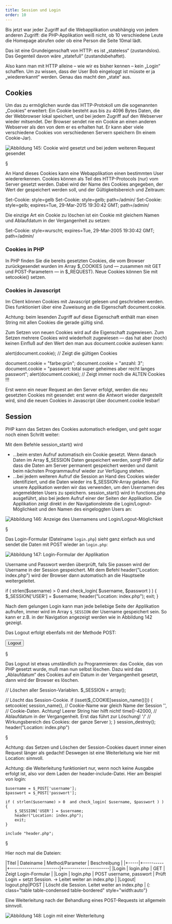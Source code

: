```yaml
---
title: Session und Login
order: 10
---
```

Bis jetzt war jeder Zugriff auf die Webapplikation unabhängig von jedem anderen Zugriff: die PHP-Applikation weiß nicht, ob 10 verschiedene Leute die Homepage abrufen oder ob eine Person die Seite 10mal lädt.

Das ist eine Grundeigenschaft von HTTP: es ist „stateless“ (zustandslos).  Das Gegenteil davon wäre „statefull“ (zustandsbehaftet).

Also kann man mit HTTP alleine – wie wir es bisher kennen – kein „Login“ schaffen. Um zu wissen, dass der User Bob eingeloggt ist müsste er ja „wiedererkannt“ werden. Genau das macht den „state“ aus.

Cookies
--------
Um das zu ermöglichen wurde das HTTP-Protokoll um die sogenannten „Cookies“ erweitert: Ein Cookie besteht aus bis zu 4096 Bytes Daten, die der Webbrowser lokal speichert, und bei jedem Zugriff auf den Webserver wieder mitsendet. Der Browser sendet nie ein Cookie an einen anderen Webserver als den von dem er es erhalten hat. Er kann aber viele verschiedene Cookies von verschiedenen Servern speichern (In einem Cookie-Jar).


![Abbildung 145: Cookie wird gesetzt und bei jedem weiteren Request gesendet](/images/image363.png)

§

An Hand dieses Cookies kann eine Webapplikation einen bestimmten User wiedererkennen. Cookies können als Teil des HTTP-Protocols (nur) vom Server gesetzt werden. Dabei wird der Name des Cookies angegeben, der Wert der gespeichert werden soll, und der Gültigkeitsbereich und Zeitraum:

<javascript>
Set-Cookie: style=gelb
Set-Cookie: style=gelb; path=/admin/
Set-Cookie: style=gelb; expires=Tue, 29-Mar-2015 19:30:42 GMT; path=/admin/
</javascript>

Die einzige Art ein Cookie zu löschen ist ein Cookie mit gleichem Namen und Ablaufdatum in der Vergangenheit zu setzen:


<javascript>
Set-Cookie: style=wurscht; expires=Tue, 29-Mar-2005 19:30:42 GMT; path=/admin/
</javascript>

### Cookies in PHP


In PHP finden Sie die bereits gesetzten Cookies, die vom Browser zurückgesendet wurden im Array $_COOKIES (und — zusammen mit GET und POST-Parametern — in $_REQUEST). Neue Cookies können Sie mit setcookie() setzen. 


### Cookies in Javascript


Im Client können Cookies mit Javascript gelesen und geschrieben werden. Dies funktioniert über eine Zuweisung an die Eigenschaft document.cookie.

Achtung: beim lesenden Zugriff auf diese Eigenschaft enthält man einen String mit allen Cookies die gerade gültig sind. 

Zum Setzen von neuen Cookies wird auf die Eigenschaft zugewiesen. Zum Setzen mehrere Cookies wird wiederholt zugewiesen — das hat aber (noch) keinen Einfluß auf den Wert den man aus document.cookie auslesen kann:

<javascript>
alert(document.cookie);  // Zeigt die gültigen Cookies

document.cookie = "farbe:grün";
document.cookie = "anzahl: 3";
document.cookie = "passwort: total super geheimes aber recht langes passwort";
alert(document.cookie);  // Zeigt immer noch die ALTEN Cookies !!!
</javascript>

Erst wenn ein neuer Request an den Server erfolgt, werden die neu gesetzten Cookies mit gesendet: erst wenn die Antwort wieder dargestellt wird, sind die neuen Cookies in Javascript über document.cookie lesbar!

Session
--------
PHP kann das Setzen des Cookies automatisch erledigen, und geht sogar noch einen Schritt weiter:

Mit dem Befehle  session_start() wird 

* …beim ersten Aufruf automatisch ein Cookie gesetzt. Wenn danach Daten im Array $_SESSION Daten gespeichert werden, sorgt PHP dafür dass die Daten am Server permanent gespeichert werden und damit beim nächsten Programmaufruf wieder zur Verfügung stehen.
* …bei jedem weiteren Aufruf die Session an Hand des Cookies wieder identifiziert, und die Daten wieder ins $_SESSION-Array geladen.
Für unsere Applikation werden wir das verwenden, um den Usernamen des angemeldeten Users zu speichern. session_start() wird in functions.php ausgeführt, also bei jedem Aufruf einer der Seiten der Applikation. Die Applikation zeigt direkt in der Navigationsleiste die Login/Logout-Möglichkeit und den Namen des eingeloggten Users an:


![Abbildung 146: Anzeige des Usernamens und Login/Logout-Möglichkeit](/images/image364.png)

§

Das Login-Formular (Dateiname `login.php`) sieht ganz einfach aus und sendet die Daten mit POST wieder an `login.php`:

![Abbildung 147: Login-Formular der Applikation](/images/image365.png)

Username und Passwort werden überprüft, falls Sie passen wird der Username in der Session gespeichert. Mit dem Befehl header("Location: index.php") wird der Browser dann automatisch an die Hauptseite weitergeleitet. 

<php caption="Überprüfung von username und passwort">
if ( strlen($username) > 0  and check_login( $username, $passwort ) ) {
    $_SESSION['USER'] = $username;
    header("Location: index.php");
    exit;
}
</php>

Nach dem gelungen Login kann man jede beliebige Seite der Applikation aufrufen, immer wird im Array `$_SESSION` der Username gespeichert sein. So kann er z.B. in der Navigation angezeigt werden wie in Abbildung 142 gezeigt.

Das Logout erfolgt ebenfalls mit der Methode POST:

<htmlcode>
  <form action="logout.php" method="post">
      <input type="submit" value="Logout" />
  </form>
</htmlcode>

§

Das Logout ist etwas umständlich zu Programmieren: das Cookie, das von PHP gesetzt wurde, muß man nun selbst löschen. Dazu wird das „Ablaufdatum“ des Cookies auf ein Datum in der Vergangenheit gesetzt, dann wird der Browser es löschen.

<php>
  // Löschen aller Session-Variablen.
  $_SESSION = array();

  // Löscht das Session-Cookie.
  if (isset($_COOKIE[session_name()])) {
    setcookie(
         session_name(),  // Cookie-Name war gleich Name der Session 
         '',             // Cookie-Daten. Achtung! Leerer String hier hilft nicht!
         time()-42000,  // Ablaufdatum in der Vergangenheit. Erst das führt zur Löschung!
         '/'           // Wirkungsbereich des Cookies: der ganze Server
     );
  }
  session_destroy();
  header("Location: index.php")
</php>

§

Achtung: das Setzen und Löschen der Session-Cookies dauert immer einen Request länger als gedacht! Deswegen ist eine Weiterleitung wie hier mit Location: sinnvoll. 

Achtung: die Weiterleitung funktioniert nur, wenn noch keine Ausgabe erfolgt ist, also vor dem Laden der header-include-Datei. Hier am Beispiel von login:

<php>
<?php
    $pagetitle = "Login";
    include "functions.php";

    $username = $_POST['username'];
    $passwort = $_POST['passwort'];

    if ( strlen($username) > 0  and check_login( $username, $passwort ) ) {
        $_SESSION['USER'] = $username;	
        header("Location: index.php");
        exit;
    } 

    include "header.php";
</php>

§

Hier noch mal die Dateien:


|Titel | Dateiname |  Method/Parameter       | Beschreibung          |
|+-----|+----------|+------------------------|+----------------------|
|Login | login.php | GET                     |  Zeigt Login-Formular |
|Login | login.php | POST username, passwort |  Prüft Login + setzt Session. → Leitet weiter an index.php |
|Logout| logout.php|POST                     |  Löscht die Session. Leitet weiter an index.php |
{: class="table table-condensed table-bordered" style="width:auto"}


Eine Weiterleitung nach der Behandlung eines POST-Requests ist allgemein sinnvoll.


![Abbildung 148: Login mit einer Weiterleitung](/images/image366.png)

